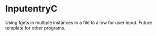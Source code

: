 # InputentryC
Using fgets in multiple instances in a file to allow for user input. Future template for other programs.
